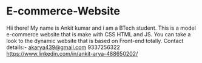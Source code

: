 # E-commerce-Website
Hii there!
My name is Ankit kumar and i am a BTech student.
This is a model e-commerce website that is make with CSS HTML and JS.
You can take a look to the dynamic website that is based on Front-end totally.
Contact details:- 
akarya439@gmail.com
9337256322
https://www.linkedin.com/in/ankit-arya-488650202/
